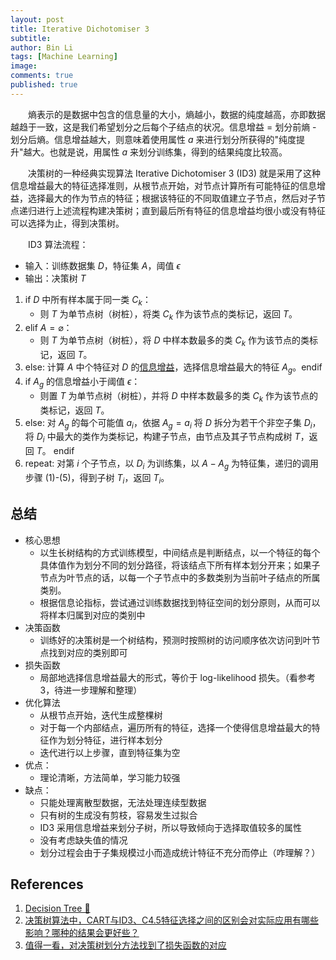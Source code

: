 ```yaml
---
layout: post
title: Iterative Dichotomiser 3
subtitle:
author: Bin Li
tags: [Machine Learning]
image: 
comments: true
published: true
---
```



　　熵表示的是数据中包含的信息量的大小，熵越小，数据的纯度越高，亦即数据越趋于一致，这是我们希望划分之后每个子结点的状况。信息增益 = 划分前熵 - 划分后熵。信息增益越大，则意味着使用属性 $a$ 来进行划分所获得的"纯度提升"越大。也就是说，用属性 $a$ 来划分训练集，得到的结果纯度比较高。

　　决策树的一种经典实现算法 Iterative Dichotomiser 3 (ID3) 就是采用了这种信息增益最大的特征选择准则，从根节点开始，对节点计算所有可能特征的信息增益，选择最大的作为节点的特征；根据该特征的不同取值建立子节点，然后对子节点递归进行上述流程构建决策树；直到最后所有特征的信息增益均很小或没有特征可以选择为止，得到决策树。


　　ID3 算法流程：
* 输入：训练数据集 $D$，特征集 $A$，阈值 $\epsilon$
* 输出：决策树 $T$

1. if $D$ 中所有样本属于同一类 $C_k$：
    * 则 $T$ 为单节点树（树桩），将类 $C_k$ 作为该节点的类标记，返回 $T$。
2. elif $A=\varnothing$：
    * 则 $T$ 为单节点树（树桩），将 $D$ 中样本数最多的类 $C_k$ 作为该节点的类标记，返回 $T$。
3. else: 计算 $A$ 中个特征对 $D$ 的[信息增益](http://gitlinux.net/2018-09-11-decision-tree/#111-%E4%BF%A1%E6%81%AF%E5%A2%9E%E7%9B%8A-information-gain)，选择信息增益最大的特征 $A_g$。endif
4. if $A_g$ 的信息增益小于阈值 $\epsilon$：
    * 则置 $T$ 为单节点树（树桩），并将 $D$ 中样本数最多的类 $C_k$ 作为该节点的类标记，返回 $T$。
5. else: 对 $A_g$ 的每个可能值 $a_i$，依据  $A_g=a_i$ 将 $D$ 拆分为若干个非空子集 $D_i$，将 $D_i$ 中最大的类作为类标记，构建子节点，由节点及其子节点构成树 $T$，返回 $T$。 endif
6. repeat: 对第 $i$ 个子节点，以 $D_i$ 为训练集，以 $A-{A_g}$ 为特征集，递归的调用步骤 (1)-(5)，得到子树 $T_i$，返回 $T_i$。


## 总结
* 核心思想
    * 以生长树结构的方式训练模型，中间结点是判断结点，以一个特征的每个具体值作为划分不同的划分路径，将该结点下所有样本划分开来；如果子节点为叶节点的话，以每一个子节点中的多数类别为当前叶子结点的所属类别。
    * 根据信息论指标，尝试通过训练数据找到特征空间的划分原则，从而可以将样本归属到对应的类别中
* 决策函数
    * 训练好的决策树是一个树结构，预测时按照树的访问顺序依次访问到叶节点找到对应的类别即可
* 损失函数
    * 局部地选择信息增益最大的形式，等价于 log-likelihood 损失。（看参考 3，待进一步理解和整理）
* 优化算法
    * 从根节点开始，迭代生成整棵树
    * 对于每一个内部结点，遍历所有的特征，选择一个使得信息增益最大的特征作为划分特征，进行样本划分
    * 迭代进行以上步骤，直到特征集为空
* 优点：
    * 理论清晰，方法简单，学习能力较强
* 缺点：
    * 只能处理离散型数据，无法处理连续型数据
    * 只有树的生成没有剪枝，容易发生过拟合
    * ID3 采用信息增益来划分子树，所以导致倾向于选择取值较多的属性
    * 没有考虑缺失值的情况
    * 划分过程会由于子集规模过小而造成统计特征不充分而停止（咋理解？）

## References
1. [Decision Tree 🌲](http://gitlinux.net/2018-09-11-decision-tree/)
2. [决策树算法中，CART与ID3、C4.5特征选择之间的区别会对实际应用有哪些影响？哪种的结果会更好些？](https://www.zhihu.com/question/27205203)
3. [值得一看，对决策树划分方法找到了损失函数的对应](https://www.benkuhn.net/tree-imp)